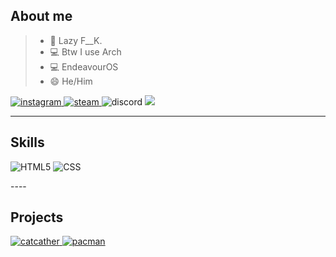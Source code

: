 
<!--
<p align="center">
  <img src="https://user-images.githubusercontent.com/74739998/162453229-86558a04-f28e-471e-97cf-24e5383aaf7c.png" width="200"/>
  <p align="center">
    <strong>Howdy!, I'm suchys</strong>
  </p>
</p>
-->


## About me
>- 🌱 Lazy F__K.
>- 💻 Btw I use Arch
>- 💻 EndeavourOS
>- 😄 He/Him
<p align="left">
  <a href="https://www.instagram.com/suchyholajf/">
    <img src="https://img.shields.io/badge/Instagram-%23E4405F.svg?style=for-the-badge&logo=Instagram&logoColor=white" alt="instagram"/>
  </a>
  <a href="https://steamcommunity.com/id/suchyjecelkemretard/">
    <img src="https://img.shields.io/badge/steam-%23000000.svg?style=for-the-badge&logo=steam&logoColor=white" alt="steam"/>
  </a>
  <a>
     <img src="https://img.shields.io/badge/%3CSuchy%3E-%237289DA.svg?style=for-the-badge&logo=discord&logoColor=white" alt="discord"/>
  </a>
  <a href="https://twitch.tv/suchyholajf"1 alt"twitch">
     <img src=https://img.shields.io/badge/twitch/status/:suchyholajf?style=social>
  </a>
  
</p>

---
## Skills
<p align="left">
  <img src=" 	https://img.shields.io/badge/HTML5-E34F26?style=for-the-badge&logo=html5&logoColor=white" alt="HTML5"/>
  <img src="https://img.shields.io/badge/CSS3-1572B6?style=for-the-badge&logo=css3&logoColor=white" alt="CSS">
</p>
----

## Projects
<div>
  <a href="https://github.com/Suchys22/CatCatcher">
    <img src="https://github-readme-stats.vercel.app/api/pin/?username=suchys22&repo=CatCatcher&theme=bear" title="catcather"/>
  </a>  
  <a href="https://github.com/Suchys22/DefinitelyNotPacMan">
    <img src="https://github-readme-stats.vercel.app/api/pin/?username=suchys22&repo=DefinitelyNotPacMan&theme=bear" title="pacman"/>
  </a>  
   
</div>
